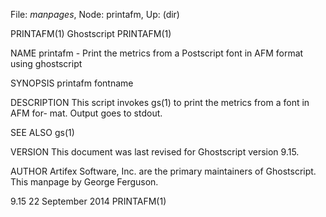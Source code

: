 File: *manpages*,  Node: printafm,  Up: (dir)

PRINTAFM(1)                       Ghostscript                      PRINTAFM(1)



NAME
       printafm - Print the metrics from a Postscript font in AFM format using
       ghostscript

SYNOPSIS
       printafm fontname

DESCRIPTION
       This script invokes gs(1) to print the metrics from a font in AFM  for-
       mat.  Output goes to stdout.

SEE ALSO
       gs(1)

VERSION
       This document was last revised for Ghostscript version 9.15.

AUTHOR
       Artifex  Software,  Inc.  are  the  primary maintainers of Ghostscript.
       This manpage by George Ferguson.



9.15                           22 September 2014                   PRINTAFM(1)
